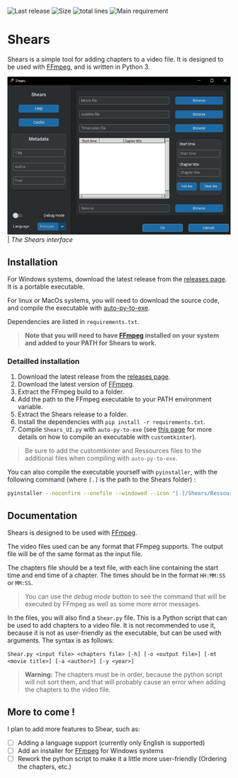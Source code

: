 ![Last release](https://img.shields.io/github/v/release/SBouchard01/Shears)
![Size](https://img.shields.io/github/languages/code-size/SBouchard01/Shears)
![total lines](https://img.shields.io/tokei/lines/github/SBouchard01/Shears?color=green)
![Main requirement](https://img.shields.io/static/v1?label=Requires&message=FFMPEG&color=red)


# Shears

Shears is a simple tool for adding chapters to a video file. It is designed to be used with [FFmpeg](https://ffmpeg.org/), and is written in Python 3.

![](Ressources/Shears_capture.jpg)  
| _The Shears interface_



## Installation
For Windows systems, download the latest release from the [releases page](). It is a portable executable.

For linux or MacOs systems, you will need to download the source code, and compile the executable with [auto-py-to-exe](https://pypi.org/project/auto-py-to-exe/). 

Dependencies are listed in `requirements.txt`.

> **Note that you will need to have [FFmpeg](https://ffmpeg.org/) installed on your system and added to your PATH for Shears to work.**

### Detailled installation
1. Download the latest release from the [releases page]().
2. Download the latest version of [FFmpeg](https://ffmpeg.org/download.html).
3. Extract the FFmpeg build to a folder.
4. Add the path to the FFmpeg executable to your PATH environment variable.
5. Extract the Shears release to a folder.
6. Install the dependencies with `pip install -r requirements.txt`.
7. Compile `Shears_UI.py` with `auto-py-to-exe` (see [this page](https://github.com/TomSchimansky/CustomTkinter/wiki/Packaging) for more details on how to compile an executable with `customtkinter`).

> Be sure to add the customtkinter and Ressources files to the additional files when compiling with `auto-py-to-exe`.

You can also compile the executable yourself with `pyinstaller`, with the following command (where `[.]` is the path to the Shears folder) :
```bash
pyinstaller --noconfirm --onefile --windowed --icon "[.]/Shears/Ressources/Shears_icon.ico" --name "Shears" --add-data "[.]/customtkinter;customtkinter/" --add-data "[.]/Shears/Ressources/Shears_icon.ico;Ressources/"  "[.]/Shears/Builds/Shears_UI.py"
```

## Documentation
Shears is designed to be used with [FFmpeg](https://ffmpeg.org/).

The video files used can be any format that FFmpeg supports. The output file will be of the same format as the input file.

The chapters file should be a text file, with each line containing the start time and end time of a chapter. The times should be in the format `HH:MM:SS` or `MM:SS`.

> You can use the *debug mode* button to see the command that will be executed by FFmpeg as well as some more error messages.


In the files, you will also find a `Shear.py` file. This is a Python script that can be used to add chapters to a video file. It is not recommended to use it, because it is not as user-friendly as the executable, but can be used with arguments. The syntax is as follows:

```console
Shear.py <input file> <chapters file> [-h] [-o <output file>] [-mt <movie title>] [-a <author>] [-y <year>]
```

> **Warning:** The chapters must be in order, because the python script will not sort them, and that will probably cause an error when adding the chapters to the video file.


## More to come !
I plan to add more features to Shear, such as:

- [ ] Adding a language support (currently only English is supported)
- [ ] Add an installer for [FFmpeg](https://ffmpeg.org/) for Windows systems
- [ ] Rework the python script to make it a little more user-friendly (Ordering the chapters, etc.)
